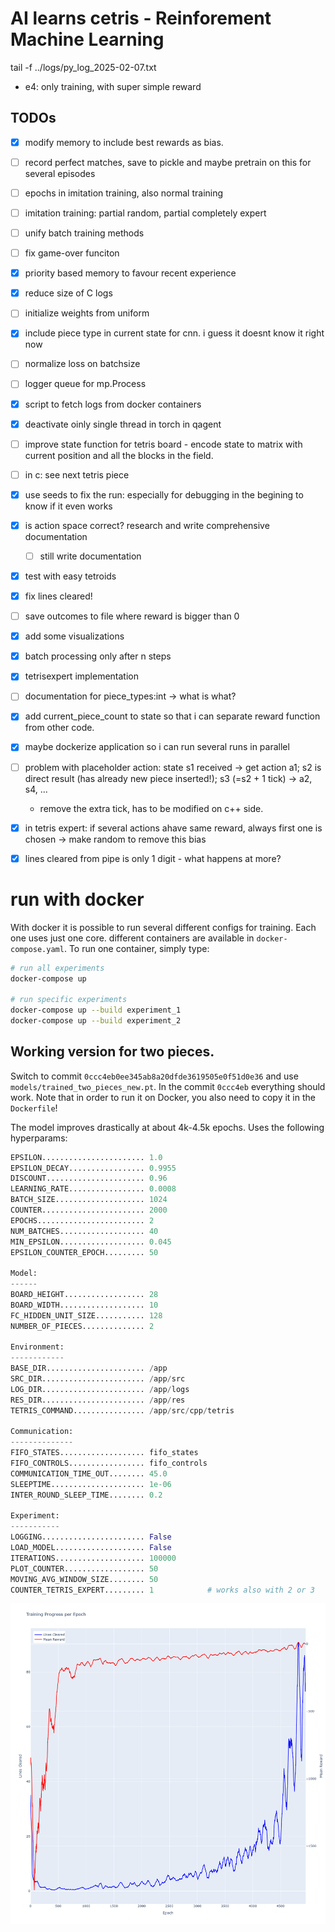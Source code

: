 # AI learns cetris - Reinforement Machine Learning
tail -f ../logs/py_log_2025-02-07.txt


- e4: only training, with super simple reward

## TODOs

- [x] modify memory to include best rewards as bias. 

- [ ] record perfect matches, save to pickle and maybe pretrain on this for several episodes
- [ ] epochs in imitation training, also normal training
- [ ]  imitation training: partial random, partial completely expert
- [ ] unify batch training methods
- [ ] fix game-over funciton

- [x] priority based memory to favour recent experience
- [x] reduce size of C  logs
- [ ] initialize weights from uniform
- [x] include piece type in current state for cnn. i guess it doesnt know it right now
- [ ] normalize loss on batchsize
- [ ] logger queue for mp.Process
- [x] script to fetch logs from docker containers
- [x] deactivate oinly single thread in torch in qagent
- [ ] improve state function for tetris board - encode state to matrix with current position and all the blocks in the field. 
- [ ] in c: see next tetris piece
- [x] use seeds to fix the run: especially for debugging in the begining to know if it even works


- [x] is action space correct? research and write comprehensive documentation
    - [ ] still write documentation
- [x] test with easy tetroids
- [x] fix lines cleared!
- [ ] save outcomes to file where reward is bigger than 0
- [x] add some visualizations
- [x] batch processing only after n steps
- [x] tetrisexpert implementation


- [ ] documentation for piece_types:int  -> what is what?
- [x] add current_piece_count to state so that i can separate reward function from other code. 
- [x] maybe dockerize application so i can run several runs in parallel

- [ ] problem with placeholder action: state s1 received -> get action a1; s2 is direct result (has already new piece inserted!); s3 (=s2 + 1 tick) -> a2, s4, ...
    - remove the extra tick, has to be modified on c++ side. 


- [x] in tetris expert: if several actions ahave same reward, always first one is chosen -> make random to remove this bias
- [x] lines cleared from pipe is only 1 digit - what happens at more?


# run with docker
With docker it is possible to run several different configs for training. Each one uses just one core. 
different containers are available in `docker-compose.yaml`. 
To run one container, simply type: 

```bash
# run all experiments
docker-compose up

# run specific experiments
docker-compose up --build experiment_1
docker-compose up --build experiment_2

```



## Working version for two pieces. 
Switch to commit `0ccc4eb0ee345ab8a20dfde3619505e0f51d0e36` and use `models/trained_two_pieces_new.pt`. In the commit `0ccc4eb` everything should work. Note that in order to run it on Docker, you also need to copy it in the `Dockerfile`!


The model improves drastically at about 4k-4.5k epochs. 
Uses the following hyperparams: 

```python
EPSILON....................... 1.0
EPSILON_DECAY................. 0.9955
DISCOUNT...................... 0.96
LEARNING_RATE................. 0.0008
BATCH_SIZE.................... 1024
COUNTER....................... 2000
EPOCHS........................ 2
NUM_BATCHES................... 40
MIN_EPSILON................... 0.045
EPSILON_COUNTER_EPOCH......... 50

Model:
------
BOARD_HEIGHT.................. 28
BOARD_WIDTH................... 10
FC_HIDDEN_UNIT_SIZE........... 128
NUMBER_OF_PIECES.............. 2

Environment:
------------
BASE_DIR...................... /app
SRC_DIR....................... /app/src
LOG_DIR....................... /app/logs
RES_DIR....................... /app/res
TETRIS_COMMAND................ /app/src/cpp/tetris

Communication:
--------------
FIFO_STATES................... fifo_states
FIFO_CONTROLS................. fifo_controls
COMMUNICATION_TIME_OUT........ 45.0
SLEEPTIME..................... 1e-06
INTER_ROUND_SLEEP_TIME........ 0.2

Experiment:
-----------
LOGGING....................... False
LOAD_MODEL.................... False
ITERATIONS.................... 100000
PLOT_COUNTER.................. 50
MOVING_AVG_WINDOW_SIZE........ 50
COUNTER_TETRIS_EXPERT......... 1            # works also with 2 or 3

```
![plot](./res/newplot.png)


